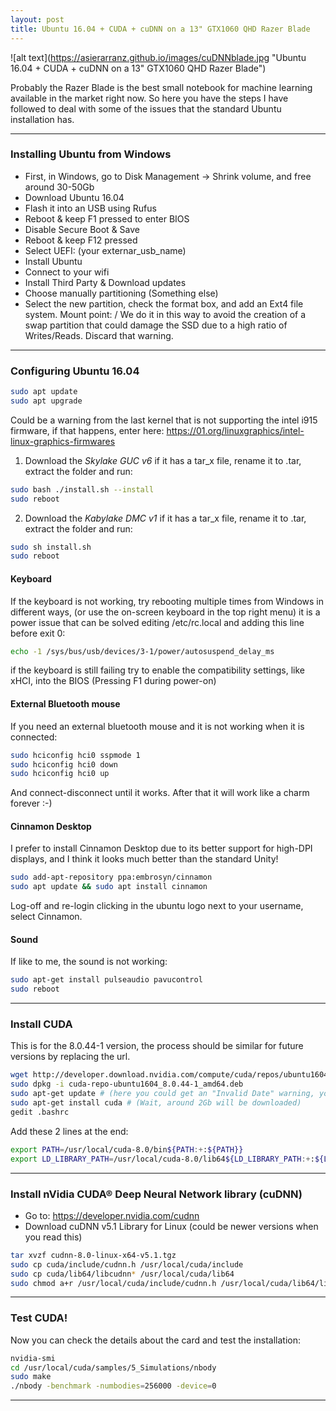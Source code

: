 ```yaml
---
layout: post
title: Ubuntu 16.04 + CUDA + cuDNN on a 13" GTX1060 QHD Razer Blade
---
```


![alt text](https://asierarranz.github.io/images/cuDNNblade.jpg "Ubuntu 16.04 + CUDA + cuDNN on a 13" GTX1060 QHD Razer Blade")

Probably the Razer Blade is the best small notebook for machine learning available in the market right now. So here you have the steps I have followed to deal with some of the issues that the standard Ubuntu installation has.

---

### Installing Ubuntu from Windows

- First, in Windows, go to Disk Management -> Shrink volume, and free around 30-50Gb
- Download Ubuntu 16.04
- Flash it into an USB using Rufus
- Reboot & keep F1 pressed to enter BIOS
- Disable Secure Boot & Save
- Reboot & keep F12 pressed
- Select UEFI: (your externar_usb_name)
- Install Ubuntu
- Connect to your wifi
- Install Third Party & Download updates
- Choose manually partitioning (Something else)
- Select the new partition, check the format box, and add an Ext4 file system. Mount point: / 
We do it in this way to avoid the creation of a swap partition that could damage the SSD due to a high ratio of Writes/Reads. Discard that warning.

-----------

### Configuring Ubuntu 16.04

```bash
sudo apt update
sudo apt upgrade
```
Could be a warning from the last kernel that is not supporting the intel i915 firmware, if that happens, enter here:
<https://01.org/linuxgraphics/intel-linux-graphics-firmwares>

1. Download the *Skylake GUC v6* if it has a tar_x file, rename it to .tar, extract the folder and run:
 
```bash
sudo bash ./install.sh --install
sudo reboot
```

2. Download the *Kabylake DMC v1* if it has a tar_x file, rename it to .tar, extract the folder and run:

```bash
sudo sh install.sh
sudo reboot
```

#### Keyboard

If the keyboard is not working, try rebooting multiple times from Windows in different ways, (or use the on-screen keyboard in the top right menu) it is a power issue that can be solved editing /etc/rc.local and adding this line before exit 0:

```bash
echo -1 /sys/bus/usb/devices/3-1/power/autosuspend_delay_ms
```
if the keyboard is still failing try to enable the compatibility settings, like xHCI, into the BIOS (Pressing F1 during power-on)

#### External Bluetooth mouse

If you need an external bluetooth mouse and it is not working when it is connected:

```bash
sudo hciconfig hci0 sspmode 1
sudo hciconfig hci0 down
sudo hciconfig hci0 up
```
And connect-disconnect until it works. After that it will work like a charm forever :-)


#### Cinnamon Desktop

I prefer to install Cinnamon Desktop due to its better support for high-DPI displays, and I think it looks much better than the standard Unity!

```bash
sudo add-apt-repository ppa:embrosyn/cinnamon
sudo apt update && sudo apt install cinnamon
```
Log-off and re-login clicking in the ubuntu logo next to your username, select Cinnamon.

#### Sound

If like to me, the sound is not working:

```bash
sudo apt-get install pulseaudio pavucontrol
sudo reboot
```

-----------------------

### Install CUDA

This is for the 8.0.44-1 version, the process should be similar for future versions by replacing the url.

```bash
wget http://developer.download.nvidia.com/compute/cuda/repos/ubuntu1604/x86_64/cuda-repo-ubuntu1604_8.0.44-1_amd64.deb
sudo dpkg -i cuda-repo-ubuntu1604_8.0.44-1_amd64.deb
sudo apt-get update # (here you could get an "Invalid Date" warning, you can ignore it)
sudo apt-get install cuda # (Wait, around 2Gb will be downloaded)
gedit .bashrc
```
Add these 2 lines at the end:

```bash
export PATH=/usr/local/cuda-8.0/bin${PATH:+:${PATH}}
export LD_LIBRARY_PATH=/usr/local/cuda-8.0/lib64${LD_LIBRARY_PATH:+:${LD_LIBRARY_PATH}}
```

------

### Install nVidia CUDA® Deep Neural Network library (cuDNN)
- Go to: <https://developer.nvidia.com/cudnn>
- Download cuDNN v5.1 Library for Linux (could be newer versions when you read this)

```bash
tar xvzf cudnn-8.0-linux-x64-v5.1.tgz
sudo cp cuda/include/cudnn.h /usr/local/cuda/include
sudo cp cuda/lib64/libcudnn* /usr/local/cuda/lib64
sudo chmod a+r /usr/local/cuda/include/cudnn.h /usr/local/cuda/lib64/libcudnn*
```

----

### Test CUDA!

Now you can check the details about the card and test the installation:

```bash
nvidia-smi
cd /usr/local/cuda/samples/5_Simulations/nbody
sudo make
./nbody -benchmark -numbodies=256000 -device=0
```

-----


